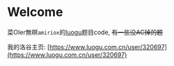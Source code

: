 # Welcome

菜OIer無暝`amiriox`的[luogu](https://www.luogu.com.cn/)题目code, ~~有一些没AC掉的题~~

我的洛谷主页: [https://www.luogu.com.cn/user/320697](https://www.luogu.com.cn/user/320697)

